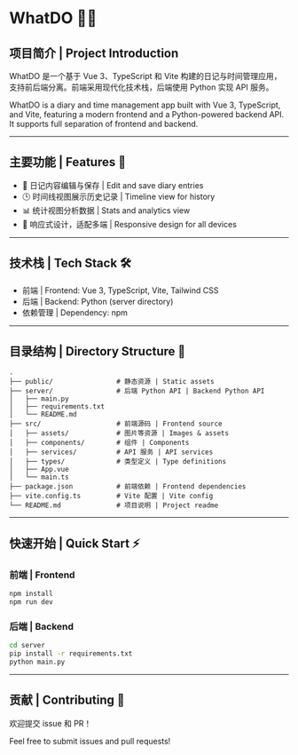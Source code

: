 # WhatDO 📔✨

## 项目简介 | Project Introduction

WhatDO 是一个基于 Vue 3、TypeScript 和 Vite 构建的日记与时间管理应用，支持前后端分离。前端采用现代化技术栈，后端使用 Python 实现 API 服务。

WhatDO is a diary and time management app built with Vue 3, TypeScript, and Vite, featuring a modern frontend and a Python-powered backend API. It supports full separation of frontend and backend.

---

## 主要功能 | Features 🚀
- 📝 日记内容编辑与保存 | Edit and save diary entries
- 🕒 时间线视图展示历史记录 | Timeline view for history
- 📊 统计视图分析数据 | Stats and analytics view
- 📱 响应式设计，适配多端 | Responsive design for all devices

---

## 技术栈 | Tech Stack 🛠️
- 前端 | Frontend: Vue 3, TypeScript, Vite, Tailwind CSS
- 后端 | Backend: Python (server directory)
- 依赖管理 | Dependency: npm

---

## 目录结构 | Directory Structure 📂

```
.
├── public/                # 静态资源 | Static assets
├── server/                # 后端 Python API | Backend Python API
│   ├── main.py
│   ├── requirements.txt
│   └── README.md
├── src/                   # 前端源码 | Frontend source
│   ├── assets/            # 图片等资源 | Images & assets
│   ├── components/        # 组件 | Components
│   ├── services/          # API 服务 | API services
│   ├── types/             # 类型定义 | Type definitions
│   ├── App.vue
│   └── main.ts
├── package.json           # 前端依赖 | Frontend dependencies
├── vite.config.ts         # Vite 配置 | Vite config
└── README.md              # 项目说明 | Project readme
```

---

## 快速开始 | Quick Start ⚡

### 前端 | Frontend
```bash
npm install
npm run dev
```

### 后端 | Backend
```bash
cd server
pip install -r requirements.txt
python main.py
```

---

## 贡献 | Contributing 🤝
欢迎提交 issue 和 PR！

Feel free to submit issues and pull requests!
